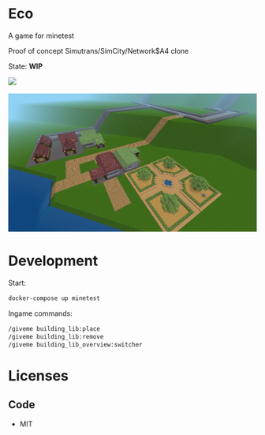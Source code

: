 # Eco

A game for minetest

Proof of concept Simutrans/SimCity/Network$A4 clone

State: **WIP**

![](https://github.com/BuckarooBanzay/eco/workflows/luacheck/badge.svg)

<img src="./menu/background.png"/>

# Development

Start:
```sh
docker-compose up minetest
```

Ingame commands:
```
/giveme building_lib:place
/giveme building_lib:remove
/giveme building_lib_overview:switcher
```

# Licenses

## Code

* MIT
